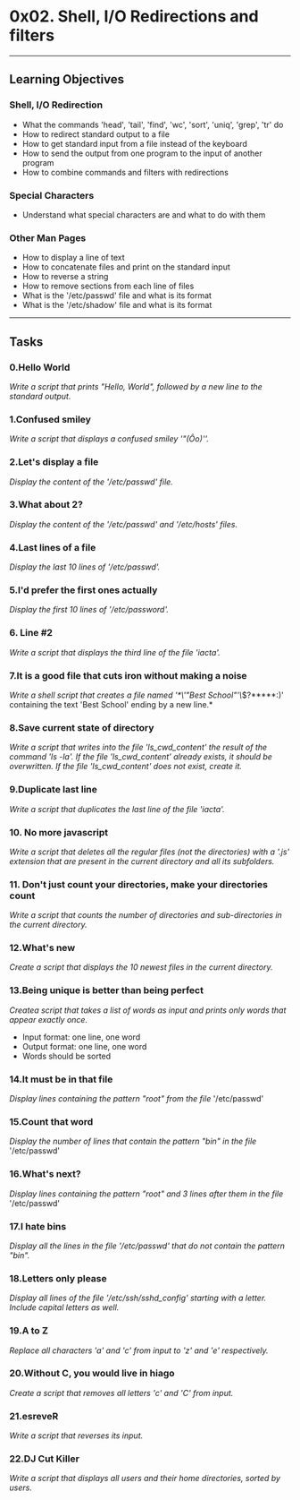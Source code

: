 # 0x02. Shell, I/O Redirections and filters

---

## Learning Objectives

### Shell, I/O Redirection
- What the commands 'head', 'tail', 'find', 'wc', 'sort', 'uniq', 'grep', 'tr' do
- How to redirect standard output to a file
- How to get standard input from a file instead of the keyboard
- How to send the output from one program to the input of another program
- How to combine commands and filters with redirections

### Special Characters
- Understand what special characters are and what to do with them

### Other Man Pages
- How to display a line of text
- How to concatenate files and print on the standard input
- How to reverse a string
- How to remove sections from each line of files
- What is the '/etc/passwd' file and what is its format
- What is the '/etc/shadow' file and what is its format

---

## Tasks

### 0.Hello World
*Write a script that prints "Hello, World", followed by a new line to the standard output.*

### 1.Confused smiley
*Write a script that displays a confused smiley '"(Ôo)''.*

### 2.Let's display a file
*Display the content of the '/etc/passwd' file.*

### 3.What about 2?
*Display the content of the '/etc/passwd' and '/etc/hosts' files.*

### 4.Last lines of a file
*Display the last 10 lines of '/etc/passwd'.*

### 5.I'd prefer the first ones actually
*Display the first 10 lines of '/etc/password'.*

### 6. Line #2
*Write a script that displays the third line of the file 'iacta'.*

### 7.It is a good file that cuts iron without making a noise
*Write a shell script that creates a file named '\*\\'"Best School"\'\\*$\?\*\*\*\*\*:)' containing the text 'Best School' ending by a new line.*

### 8.Save current state of directory
*Write a script that writes into the file 'ls_cwd_content' the result of the command 'ls -la'. If the file 'ls_cwd_content' already exists, it should be overwritten. If the file 'ls_cwd_content' does not exist, create it.*

### 9.Duplicate last line
*Write a script that duplicates the last line of the file 'iacta'.*

### 10. No more javascript
*Write a script that deletes all the regular files (not the directories) with a '.js' extension that are present in the current directory and all its subfolders.*

### 11. Don't just count your directories, make your directories count
*Write a script that counts the number of directories and sub-directories in the current directory.*

### 12.What's new
*Create a script that displays the 10 newest files in the current directory.*

### 13.Being unique is better than being perfect
*Createa script that takes a list of words as input and prints only words that appear exactly once.*
- Input format: one line, one word
- Output format: one line, one word
- Words should be sorted

### 14.It must be in that file
*Display lines containing the pattern "root" from the file* '/etc/passwd'

### 15.Count that word
*Display the number of lines that contain the pattern "bin" in the file* '/etc/passwd'

### 16.What's next?
*Display lines containing the pattern "root" and 3 lines after them in the file* '/etc/passwd'

### 17.I hate bins
*Display all the lines in the file '/etc/passwd' that do not contain the pattern "bin".*

### 18.Letters only please
*Display all lines of the file '/etc/ssh/sshd_config' starting with a letter. Include capital letters as well.*

### 19.A to Z
*Replace all characters 'a' and 'c' from input to 'z' and 'e' respectively.*

### 20.Without C, you would live in hiago
*Create a script that removes all letters 'c' and 'C' from input.*

### 21.esreveR
*Write a script that reverses its input.*

### 22.DJ Cut Killer
*Write a script that displays all users and their home directories, sorted by users.*


